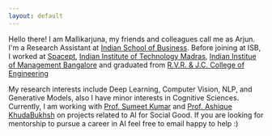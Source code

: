 ```yaml
---
layout: default
---
```


<!-- <img class="profile-picture" src="rosendal.jpg"> -->
<!-- <img class="profile-picture" src="arjun.jpeg"> -->


Hello there! I am Mallikarjuna, my friends and colleagues call me as Arjun. I'm a Research Assistant at [Indian School of Business](https://www.isb.edu/en.html). Before joining at ISB, I worked at [Spacept](https://spacept.com/), [Indian Institute of Technology Madras](https://www.iitm.ac.in/), [Indian Institue of Management Bangalore](https://www.iimb.ac.in/home) and graduated from [R.V.R. & J.C. College of Engineering](https://rvrjcce.ac.in/)

My research interests include Deep Learning, Computer Vision, NLP, and Generative Models, also I have minor interests in Cognitive Sciences. Currently, I am working with [Prof. Sumeet Kumar](https://sumeetkumar.in/) and [Prof. Ashique KhudaBukhsh](https://www.cs.cmu.edu/~akhudabu/) on projects related to AI for Social Good. If you are looking for mentorship to pursue a career in AI feel free to email happy to help :)
